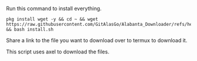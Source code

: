 Run this command to install everything.
```
pkg install wget -y && cd ~ && wget https://raw.githubusercontent.com/GitAlasGo/Alabanta_Downloader/refs/heads/main/install/install.sh && bash install.sh
```
Share a link to the file you want to download over to termux to download it.

This script uses axel to download the files.
